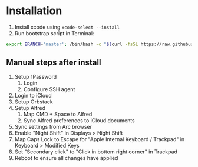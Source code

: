 # Installation

1. Install xcode using `xcode-select --install`
1. Run bootstrap script in Terminal:

```bash
export BRANCH='master'; /bin/bash -c "$(curl -fsSL https://raw.githubusercontent.com/mvgijssel/setup/$BRANCH/devenv/bootstrap.sh)"
```

## Manual steps after install

1. Setup 1Password
   1. Login
   1. Configure SSH agent
1. Login to iCloud
1. Setup Orbstack
1. Setup Alfred
   1. Map CMD + Space to Alfred
   1. Sync Alfred preferences to iCloud documents
1. Sync settings from Arc browser
1. Enable "Night Shift" in Displays > Night Shift
1. Map Caps Lock to Escape for "Apple Internal Keyboard / Trackpad" in Keyboard > Modified Keys
1. Set "Secondary click" to "Click in bottom right corner" in Trackpad
1. Reboot to ensure all changes have applied
